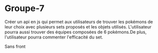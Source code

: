 # Groupe-7

Créer un api en js qui permet aux utilisateurs de trouver les pokémons de leur choix avec plusieurs sets proposés et les objets utilisés. L'utilisateur pourra aussi trouver des équipes composées de 6 pokémons.De plus, l'utilisateur pourra commenter l'efficacité du set.

Sans front